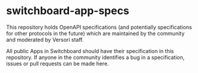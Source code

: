 # switchboard-app-specs

This repository holds OpenAPI specifications (and potentially specifications for other protocols in the future) which are maintained by the community and moderated by Versori staff.

All public Apps in Switchboard should have their specification in this repository. If anyone in the community identifies a bug in a specification, issues or pull requests can be made here.

